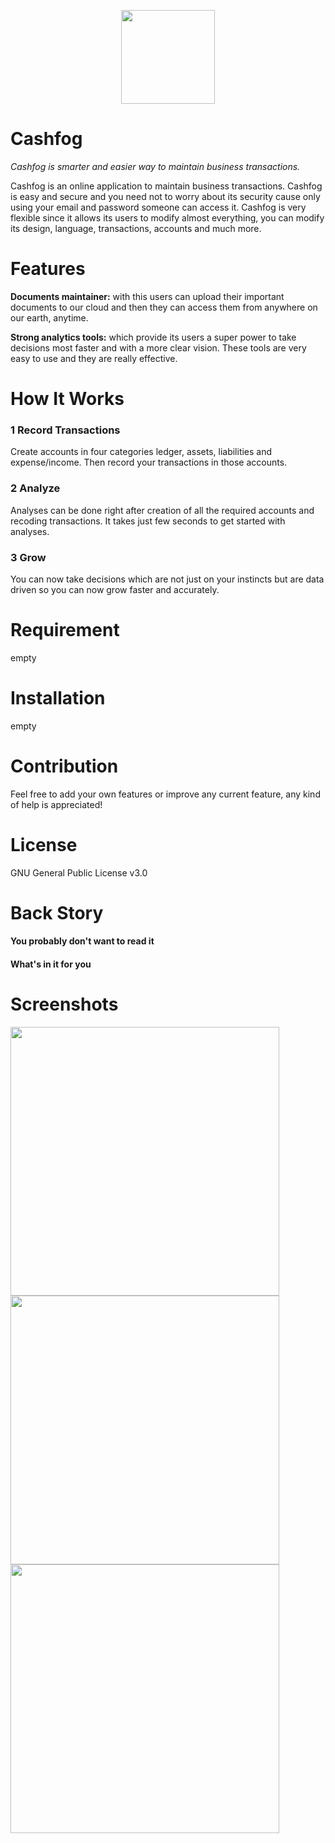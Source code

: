 <p align="center">
    <img src="https://ramantehlan.github.io/Cashfog/assets/images/other/plan_logo_3.png" width="150">
</p>

# Cashfog
*Cashfog is smarter and easier way to maintain business transactions.*

Cashfog is an online application to maintain business transactions. Cashfog is easy and secure and you need not to worry about its security cause only using your email and password someone can access it. Cashfog is very flexible since it allows its users to modify almost everything, you can modify its design, language, transactions, accounts and much more. 

# Features

**Documents maintainer:** with this users can upload their important documents to our cloud and then they can access them from anywhere on our earth, anytime.

**Strong analytics tools:** which provide its users a super power to take decisions most faster and with a more clear vision. These tools are very easy to use and they are really effective.

# How It Works

### 1 Record Transactions

Create accounts in four categories ledger, assets, liabilities and expense/income. Then record your transactions in those accounts.

### 2 Analyze

Analyses can be done right after creation of all the required accounts and recoding transactions. It takes just few seconds to get started with analyses.

### 3 Grow

You can now take decisions which are not just on your instincts but are data driven so you can now grow faster and accurately.

# Requirement

  empty

# Installation

  empty

# Contribution

Feel free to add your own features or improve any current feature, any kind of help is appreciated!

# License

GNU General Public License v3.0

# Back Story

#### You probably don't want to read it

#### What's in it for you

# Screenshots

<p>

<img src="https://ramantehlan.github.io/Cashfog/assets/images/Capture.JPG" width="430">
<img src="https://ramantehlan.github.io/Cashfog/assets/images/Capture2.JPG" width="430">
<img src="https://ramantehlan.github.io/Cashfog/assets/images/Capture3.JPG" width="430">
</p>

